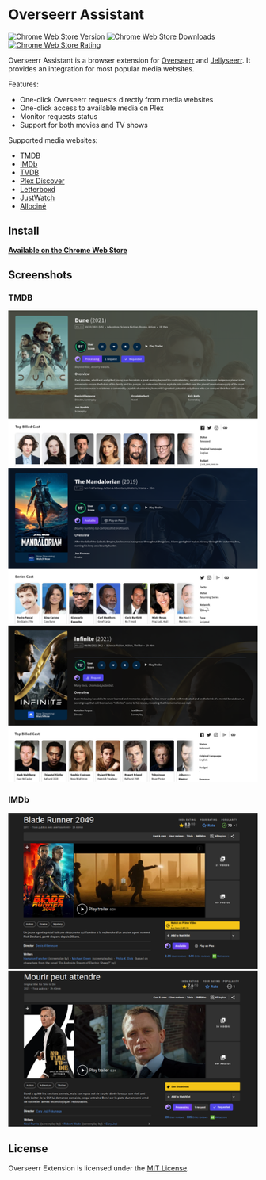 # Overseerr Assistant

[![Chrome Web Store Version](https://img.shields.io/chrome-web-store/v/hopnjiadheaagfhpipecoamoegijhnij.svg?style=flat-square)](https://chrome.google.com/webstore/detail/hopnjiadheaagfhpipecoamoegijhnij)
[![Chrome Web Store Downloads](https://img.shields.io/chrome-web-store/d/hopnjiadheaagfhpipecoamoegijhnij.svg?style=flat-square)](https://chrome.google.com/webstore/detail/hopnjiadheaagfhpipecoamoegijhnij/reviews)
[![Chrome Web Store Rating](https://img.shields.io/chrome-web-store/stars/hopnjiadheaagfhpipecoamoegijhnij.svg?style=flat-square)](https://chrome.google.com/webstore/detail/hopnjiadheaagfhpipecoamoegijhnij/reviews)

Overseerr Assistant is a browser extension for [Overseerr](https://github.com/sct/overseerr) and [Jellyseerr](https://github.com/Fallenbagel/jellyseerr). It provides an integration for most popular media websites.

Features:
- One-click Overseerr requests directly from media websites
- One-click access to available media on Plex
- Monitor requests status
- Support for both movies and TV shows

Supported media websites:
- [TMDB](https://www.themoviedb.org/)
- [IMDb](https://www.imdb.com/)
- [TVDB](https://thetvdb.com/)
- [Plex Discover](https://app.plex.tv/desktop/#!/media/tv.plex.provider.discover?source=home)
- [Letterboxd](https://letterboxd.com/)
- [JustWatch](https://www.justwatch.com/)
- [Allociné](https://www.allocine.fr/)

## Install

**[Available on the Chrome Web Store](https://chrome.google.com/webstore/detail/hopnjiadheaagfhpipecoamoegijhnij)**  

## Screenshots

### TMDB
![Screenshot-1](images/screenshot-1.png)
![Screenshot-2](images/screenshot-2.png)
![Screenshot-3](images/screenshot-3.png)

### IMDb
![Screenshot-4](images/screenshot-4.png)
![Screenshot-5](images/screenshot-5.png)

## License

Overseerr Extension is licensed under the [MIT License](LICENSE).
